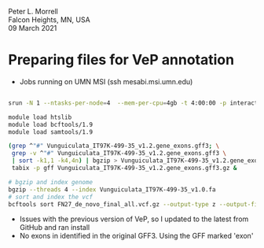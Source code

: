 Peter L. Morrell\
Falcon Heights, MN, USA\
09 March 2021

# Preparing files for VeP annotation
-   Jobs running on UMN MSI (ssh mesabi.msi.umn.edu)


```bash

srun -N 1 --ntasks-per-node=4  --mem-per-cpu=4gb -t 4:00:00 -p interactive --pty bash

module load htslib
module load bcftools/1.9
module load samtools/1.9

(grep ^"#" Vunguiculata_IT97K-499-35_v1.2.gene_exons.gff3; \
 grep -v ^"#" Vunguiculata_IT97K-499-35_v1.2.gene_exons.gff3 \
 | sort -k1,1 -k4,4n) | bgzip > Vunguiculata_IT97K-499-35_v1.2.gene_exons.gff3.gz; \
 tabix -p gff Vunguiculata_IT97K-499-35_v1.2.gene_exons.gff3.gz &

# bgzip and index genome
bgzip --threads 4 --index Vunguiculata_IT97K-499-35_v1.0.fa
# sort and index the vcf
bcftools sort FN27_de_novo_final_all.vcf.gz --output-type z --output-file FN27_de_novo_final_all_sort.vcf.gz &
```

-   Issues with the previous version of VeP, so I updated to the latest from GitHub and ran install
-   No exons in identified in the original GFF3. Using the GFF marked 'exon'
